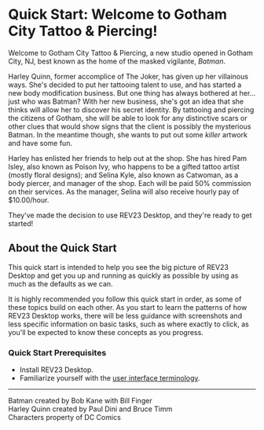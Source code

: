 # Quick Start: Welcome to Gotham City Tattoo & Piercing!

Welcome to Gotham City Tattoo & Piercing, a new studio opened in Gotham City, NJ, best known as the home of the masked vigilante, *Batman*. 

Harley Quinn, former accomplice of The Joker, has given up her villainous ways. She's decided to put her tattooing talent to use, and has started a new body modification business. But one thing has always bothered at her... just who was Batman? With her new business, she's got an idea that she thinks will allow her to discover his secret identity. By tattooing and piercing the citizens of Gotham, she will be able to look for any distinctive scars or other clues that would show signs that the client is possibly the mysterious Batman. In the meantime though, she wants to put out some _killer_ artwork and have some fun.

Harley has enlisted her friends to help out at the shop. She has hired Pam Isley, also known as Poison Ivy, who happens to be a gifted tattoo artist (mostly floral designs); and Selina Kyle, also known as Catwoman, as a body piercer, and manager of the shop. Each will be paid 50% commission on their services. As the manager, Selina will also receive hourly pay of $10.00/hour.

They've made the decision to use REV23 Desktop, and they're ready to get started!

## About the Quick Start

This quick start is intended to help you see the big picture of REV23 Desktop and get you up and running as quickly as possible by using as much as the defaults as we can.

It is highly recommended you follow this quick start in order, as some of these topics build on each other. As you start to learn the patterns of how REV23 Desktop works, there will be less guidance with screenshots and less specific information on basic tasks, such as where exactly to click, as you'll be expected to know these concepts as you progress.

### Quick Start Prerequisites

- Install REV23 Desktop.
- Familiarize yourself with the [user interface terminology](../ui/terminology.md).

<hr>

Batman created by Bob Kane with Bill Finger  
Harley Quinn created by Paul Dini and Bruce Timm  
Characters property of DC Comics